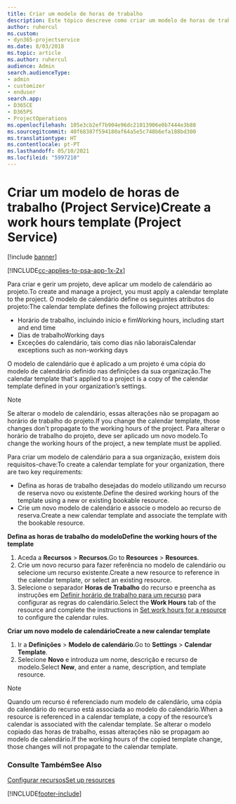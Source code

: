 ```yaml
---
title: Criar um modelo de horas de trabalho
description: Este tópico descreve como criar um modelo de horas de trabalho no Project Service.
author: ruhercul
ms.custom:
- dyn365-projectservice
ms.date: 8/03/2018
ms.topic: article
ms.author: ruhercul
audience: Admin
search.audienceType:
- admin
- customizer
- enduser
search.app:
- D365CE
- D365PS
- ProjectOperations
ms.openlocfilehash: 105e3cb2ef7b904e96dc21013906e0b7444e3b88
ms.sourcegitcommit: 40f68387f594180af64a5e5c748b6efa188bd300
ms.translationtype: HT
ms.contentlocale: pt-PT
ms.lasthandoff: 05/10/2021
ms.locfileid: "5997210"
---
```

# <a name="create-a-work-hours-template-project-service"></a><span data-ttu-id="c1980-103">Criar um modelo de horas de trabalho (Project Service)</span><span class="sxs-lookup"><span data-stu-id="c1980-103">Create a work hours template (Project Service)</span></span>

[!include [banner](../includes/psa-now-project-operations.md)]

[!INCLUDE[cc-applies-to-psa-app-1x-2x](../includes/cc-applies-to-psa-app-3x.md)]

<span data-ttu-id="c1980-104">Para criar e gerir um projeto, deve aplicar um modelo de calendário ao projeto.</span><span class="sxs-lookup"><span data-stu-id="c1980-104">To create and manage a project, you must apply a calendar template to the project.</span></span> <span data-ttu-id="c1980-105">O modelo de calendário define os seguintes atributos do projeto:</span><span class="sxs-lookup"><span data-stu-id="c1980-105">The calendar template defines the following project attributes:</span></span>

- <span data-ttu-id="c1980-106">Horário de trabalho, incluindo início e fim</span><span class="sxs-lookup"><span data-stu-id="c1980-106">Working hours, including start and end time</span></span>
- <span data-ttu-id="c1980-107">Dias de trabalho</span><span class="sxs-lookup"><span data-stu-id="c1980-107">Working days</span></span>
- <span data-ttu-id="c1980-108">Exceções do calendário, tais como dias não laborais</span><span class="sxs-lookup"><span data-stu-id="c1980-108">Calendar exceptions such as non-working days</span></span>

<span data-ttu-id="c1980-109">O modelo de calendário que é aplicado a um projeto é uma cópia do modelo de calendário definido nas definições da sua organização.</span><span class="sxs-lookup"><span data-stu-id="c1980-109">The calendar template that's applied to a project is a copy of the calendar template defined in your organization’s settings.</span></span>

> [!NOTE]
> <span data-ttu-id="c1980-110">Se alterar o modelo de calendário, essas alterações não se propagam ao horário de trabalho do projeto.</span><span class="sxs-lookup"><span data-stu-id="c1980-110">If you change the calendar template, those changes don't propagate to the working hours of the project.</span></span> <span data-ttu-id="c1980-111">Para alterar o horário de trabalho do projeto, deve ser aplicado um novo modelo.</span><span class="sxs-lookup"><span data-stu-id="c1980-111">To change the working hours of the project, a new template must be applied.</span></span>

<span data-ttu-id="c1980-112">Para criar um modelo de calendário para a sua organização, existem dois requisitos-chave:</span><span class="sxs-lookup"><span data-stu-id="c1980-112">To create a calendar template for your organization, there are two key requirements:</span></span>

- <span data-ttu-id="c1980-113">Defina as horas de trabalho desejadas do modelo utilizando um recurso de reserva novo ou existente.</span><span class="sxs-lookup"><span data-stu-id="c1980-113">Define the desired working hours of the template using a new or existing bookable resource.</span></span>
- <span data-ttu-id="c1980-114">Crie um novo modelo de calendário e associe o modelo ao recurso de reserva.</span><span class="sxs-lookup"><span data-stu-id="c1980-114">Create a new calendar template and associate the template with the bookable resource.</span></span>

<span data-ttu-id="c1980-115">**Defina as horas de trabalho do modelo**</span><span class="sxs-lookup"><span data-stu-id="c1980-115">**Define the working hours of the template**</span></span>

1. <span data-ttu-id="c1980-116">Aceda a **Recursos** \> **Recursos**.</span><span class="sxs-lookup"><span data-stu-id="c1980-116">Go to **Resources** \> **Resources**.</span></span>
2. <span data-ttu-id="c1980-117">Crie um novo recurso para fazer referência no modelo de calendário ou selecione um recurso existente.</span><span class="sxs-lookup"><span data-stu-id="c1980-117">Create a new resource to reference in the calendar template, or select an existing resource.</span></span>
3. <span data-ttu-id="c1980-118">Selecione o separador **Horas de Trabalho** do recurso e preencha as instruções em [Definir horário de trabalho para um recurso](/dynamics365/field-service/set-work-hours-resource.md) para configurar as regras do calendário.</span><span class="sxs-lookup"><span data-stu-id="c1980-118">Select the **Work Hours** tab of the resource and complete the instructions in [Set work hours for a resource](/dynamics365/field-service/set-work-hours-resource.md) to configure the calendar rules.</span></span>

<span data-ttu-id="c1980-119">**Criar um novo modelo de calendário**</span><span class="sxs-lookup"><span data-stu-id="c1980-119">**Create a new calendar template**</span></span>

1. <span data-ttu-id="c1980-120">Ir a **Definições** \> **Modelo de calendário**.</span><span class="sxs-lookup"><span data-stu-id="c1980-120">Go to **Settings** \> **Calendar Template**.</span></span>
2. <span data-ttu-id="c1980-121">Selecione **Novo** e introduza um nome, descrição e recurso de modelo.</span><span class="sxs-lookup"><span data-stu-id="c1980-121">Select **New**, and enter a name, description, and template resource.</span></span>


> [!NOTE]
> <span data-ttu-id="c1980-122">Quando um recurso é referenciado num modelo de calendário, uma cópia do calendário do recurso está associada ao modelo do calendário.</span><span class="sxs-lookup"><span data-stu-id="c1980-122">When a resource is referenced in a calendar template, a copy of the resource’s calendar is associated with the calendar template.</span></span> <span data-ttu-id="c1980-123">Se alterar o modelo copiado das horas de trabalho, essas alterações não se propagam ao modelo de calendário.</span><span class="sxs-lookup"><span data-stu-id="c1980-123">If the working hours of the copied template change, those changes will not propagate to the calendar template.</span></span>


### <a name="see-also"></a><span data-ttu-id="c1980-124">Consulte Também</span><span class="sxs-lookup"><span data-stu-id="c1980-124">See Also</span></span>  
 [<span data-ttu-id="c1980-125">Configurar recursos</span><span class="sxs-lookup"><span data-stu-id="c1980-125">Set up resources</span></span>](../psa/set-up-resources.md)


[!INCLUDE[footer-include](../includes/footer-banner.md)]
